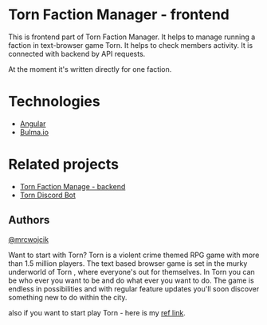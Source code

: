 # Torn Faction Manager - frontend

This is frontend part of Torn Faction Manager. It helps to manage running a faction in text-browser game Torn. It helps to check members activity. It is connected with backend by API requests.

At the moment it's written directly for one faction.

# Technologies

* [Angular](https://angular.io/)
* [Bulma.io](https://bulma.io/)

# Related projects

* [Torn Faction Manage - backend](https://github.com/mrcwojcik/torn-faction-manager)
* [Torn Discord Bot](https://github.com/mrcwojcik/torn-discord-bot)

## Authors

[@mrcwojcik](https://twitter.com/mrcwojcik)

Want to start with Torn?
Torn is a violent crime themed RPG game with more than 1.5 million players. The text based browser game is set in the murky underworld of Torn , where everyone's out for themselves. In Torn you can be who ever you want to be and do what ever you want to do. The game is endless in possibilities and with regular feature updates you'll soon discover something new to do within the city.


also if you want to start play Torn - here is my [ref link](https://www.torn.com/2514502).
